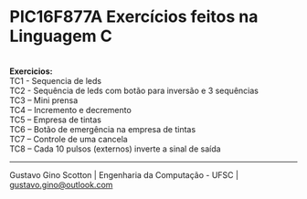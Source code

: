 # PIC16F877A Exercícios feitos na Linguagem C
<br>
<b>Exercicios:</b><br>
TC1 - Sequencia de leds<br>
TC2 - Sequência de leds com botão para inversão e 3 sequências<br>
TC3 – Mini prensa<br>
TC4 – Incremento e decremento<br>
TC5 – Empresa de tintas<br>
TC6 – Botão de emergência na empresa de tintas<br>
TC7 – Controle de uma cancela<br>
TC8 – Cada 10 pulsos (externos) inverte a sinal de saída

-------------------
Gustavo Gino Scotton    |   Engenharia da Computação - UFSC   |   gustavo.gino@outlook.com
